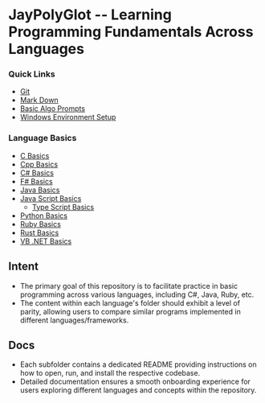 # JayPolyGlot -- Learning Programming Fundamentals Across Languages #

### Quick Links ###
* [Git](./Git/README.md)
* [Mark Down](./MarkDown/README.md)
* [Basic Algo Prompts](./BasicAlgorithmPromts.md)
* [Windows Environment Setup](./Windows/README.md)

### Language Basics ###
* [C Basics](./C/README.md)
* [Cpp Basics](./Cpp/README.md)
* [C# Basics](./CSharp/README.md)
* [F# Basics](./FSharp/README.md)
* [Java Basics](./Java/README.md)
* [Java Script Basics](./JavaScript/README.md)
    - [Type Script Basics](./TypeScript/README.md)
* [Python Basics](./Python/README.md)
* [Ruby Basics](./Ruby/README.md)
* [Rust Basics](./Rust/README.md)
* [VB .NET Basics](./VisualBasic/README.md)

## Intent ##
* The primary goal of this repository is to facilitate practice in basic programming across various languages, including C#, Java, Ruby, etc.
* The content within each language's folder should exhibit a level of parity, allowing users to compare similar programs implemented in different languages/frameworks.

## Docs ##
* Each subfolder contains a dedicated README providing instructions on how to open, run, and install the respective codebase.
* Detailed documentation ensures a smooth onboarding experience for users exploring different languages and concepts within the repository.